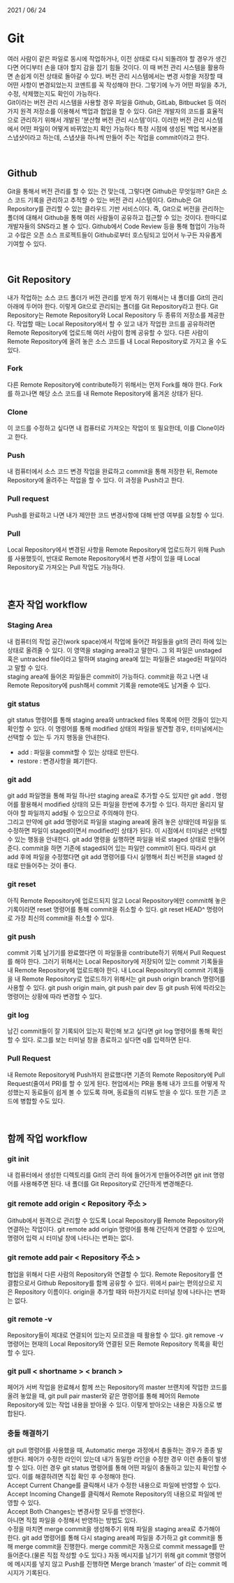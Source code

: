 2021 / 06/ 24

# Git

여러 사람이 같은 파일로 동시에 작업하거나, 이전 상태로 다시 되돌려야 할 경우가 생긴다면 어디부터 손을 대야 할지 감을 잡기 힘들 것이다. 이 때 버전 관리 시스템을 활용하면 손쉽게 이전 상태로 돌아갈 수 있다. 버전 관리 시스템에서는 변경 사항을 저장할 때 어떤 사항이 변경되었는지 코멘트를 꼭 작성해야 한다. 그렇기에 누가 어떤 파일을 추가, 수정, 삭제했는지도 확인이 가능하다.  
Git이라는 버전 관리 시스템을 사용할 경우 파일을 Github, GitLab, Bitbucket 등 여러 가지 원격 저장소를 이용해서 백업과 협업을 할 수 있다. Git은 개발자의 코드를 효율적으로 관리하기 위해서 개발된 '분산형 버전 관리 시스템'이다. 이러한 버전 관리 시스템에서 어떤 파일이 어떻게 바뀌었는지 확인 가능하다 특정 시점에 생성된 백업 복사본을 스냅샷이라고 하는데, 스냅샷을 하나씩 만들어 주는 작업을 commit이라고 한다.

</br>

## Github

Git을 통해서 버전 관리를 할 수 있는 건 맞는데, 그렇다면 Github은 무엇일까? Git은 소스 코드 기록을 관리하고 추적할 수 있는 버전 관리 시스템이다. Github은 Git Repository를 관리할 수 있는 클라우드 기반 서비스이다. 즉, Git으로 버전을 관리하는 폴더에 대해서 Github을 통해 여러 사람들이 공유하고 접근할 수 있는 것이다. 한마디로 개발자들의 SNS라고 볼 수 있다. Github에서 Code Review 등을 통해 협업이 가능하고 수많은 오픈 소스 프로젝트들이 Github로부터 호스팅되고 있어서 누구든 자유롭게 기여할 수 있다.

</br>

## Git Repository

내가 작업하는 소스 코드 폴더가 버전 관리를 받게 하기 위해서는 내 폴더를 Git의 관리 아래에 두어야 한다. 이렇게 Git으로 관리되는 폴더를 Git Repository라고 한다. Git Repository는 Remote Repository와 Local Repository 두 종류의 저장소를 제공한다. 작업할 때는 Local Repository에서 할 수 있고 내가 작업한 코드를 공유하려면 Remote Repository에 업로드해 여러 사람이 함께 공유할 수 있다. 다른 사람이 Remote Repository에 올려 놓은 소스 코드를 내 Local Repository로 가지고 올 수도 있다.

### Fork

다른 Remote Repository에 contribute하기 위해서는 먼저 Fork를 해야 한다. Fork를 하고나면 해당 소스 코드를 내 Remote Repository에 옮겨온 상태가 된다.

### Clone

이 코드를 수정하고 싶다면 내 컴퓨터로 가져오는 작업이 또 필요한데, 이를 Clone이라고 한다.

### Push

내 컴퓨터에서 소스 코드 변경 작업을 완료하고 commit을 통해 저장한 뒤, Remote Repository에 올려주는 작업을 할 수 있다. 이 과정을 Push라고 한다.

### Pull request

Push를 완료하고 나면 내가 제안한 코드 변경사항에 대해 반영 여부를 요청할 수 있다.

### Pull

Local Repository에서 변경된 사항을 Remote Repository에 업로드하기 위해 Push를 사용했듯이, 반대로 Remote Repository에서 변경 사항이 있을 때 Local Repository로 가져오는 Pull 작업도 가능하다.

</br>

## 혼자 작업 workflow

### Staging Area

내 컴퓨터의 작업 공간(work space)에서 작업에 들어간 파일들을 git의 관리 하에 있는 상태로 올려줄 수 있다. 이 영역을 staging area라고 말한다. 그 외 파일은 unstaged 혹은 untracked file이라고 말하며 staging area에 있는 파일들은 staged된 파일이라고 말할 수 있다.  
staging area에 들어온 파일들은 commit이 가능하다. commit을 하고 나면 내 Remote Repository에 push해서 commit 기록을 remote에도 남겨줄 수 있다.

### git status

git status 명령어를 통해 staging area와 untracked files 목록에 어떤 것들이 있는지 확인할 수 있다. 이 명령어를 통해 modified 상태의 파일을 발견할 경우, 터미널에서는 선택할 수 있는 두 가지 행동을 안내한다.

- add : 파일을 commit할 수 있는 상태로 만든다.
- restore : 변경사항을 폐기한다.

### git add

git add 파일명을 통해 파일 하나만 staging area로 추가할 수도 있지만 git add . 명령어를 활용해서 modified 상태의 모든 파일을 한번에 추가할 수 있다. 하지만 올리지 말아야 할 파일까지 add될 수 있으므로 주의해야 한다.  
그리고 만약에 git add 명령어로 파일을 staging area에 올려 놓은 상태인데 파일을 또 수정하면 파일이 staged이면서 modified인 상태가 된다. 이 시점에서 터미널은 선택할 수 있는 행동을 안내한다. git add 명령을 실행하면 파일을 바로 staged 상태로 만들어준다. commit을 하면 기존에 staged되어 있는 파일만 commit이 된다. 따라서 git add 후에 파일을 수정했다면 git add 명령어를 다시 실행해서 최신 버전을 staged 상태로 만들어주는 것이 좋다.

### git reset

아직 Remote Repository에 업로드되지 않고 Local Repository에만 commit해 놓은 기록이라면 reset 명령어를 통해 commit을 취소할 수 있다. git reset HEAD^ 명령어로 가장 최신의 commit을 취소할 수 있다.

### git push

commit 기록 남기기를 완료했다면 이 파일들을 contribute하기 위해서 Pull Request를 해야 한다. 그러기 위해서는 Local Repository에 저장되어 있는 commit 기록들을 내 Remote Repository에 업로드해야 한다. 내 Local Repository의 commit 기록들을 내 Remote Repository로 업로드하기 위해서는 git push origin branch 명령어를 사용할 수 있다. git push origin main, git push pair dev 등 git push 뒤에 따라오는 명령어는 상황에 따라 변경할 수 있다.

### git log

남긴 commit들이 잘 기록되어 있는지 확인해 보고 싶다면 git log 명령어를 통해 확인할 수 있다. 로그를 보는 터미널 창을 종료하고 싶다면 q를 입력하면 된다.

### Pull Request

내 Remote Repository에 Push까지 완료했다면 기존의 Remote Repository에 Pull Request(줄여서 PR)를 할 수 있게 된다. 현업에서는 PR을 통해 내가 코드를 어떻게 작성했는지 동료들이 쉽게 볼 수 있도록 하며, 동료들의 리뷰도 받을 수 있다. 또한 기존 코드에 병합할 수도 있다.

</br>

## 함께 작업 workflow

### git init

내 컴퓨터에서 생성한 디렉토리를 Git의 관리 하에 들어가게 만들어주려면 git init 명령어를 사용해주면 된다. 내 폴더를 Git Repository로 간단하게 변경해준다.

### git remote add origin < Repository 주소 >

Github에서 원격으로 관리할 수 있도록 Local Repository를 Remote Repository와 연결하는 작업이다. git remote add origin 명령어를 통해 간단하게 연결할 수 있으며, 명령어 입력 시 터미널 창에 나타나는 변화는 없다.

### git remote add pair < Repository 주소 >

협업을 위해서 다른 사람의 Repository와 연결할 수 있다. Remote Repository를 연결함으로서 Github Repository를 함께 공유할 수 있다. 위에서 pair는 편의상으로 지은 Repository 이름이다. origin을 추가할 때와 마찬가지로 터미널 창에 나타나는 변화는 없다.

### git remote -v

Repository들이 제대로 연결되어 있는지 모르겠을 때 활용할 수 있다. git remove -v 명령어는 현재의 Local Repository와 연결된 모든 Remote Repository 목록을 확인할 수 있다.

### git pull < shortname > < branch >

페어가 서버 작업을 완료해서 함께 쓰는 Repository의 master 브랜치에 작업한 코드를 올려 놓았을 때, git pull pair master와 같은 명령어를 통해 페어의 Remote Repository에 있는 작업 내용을 받아올 수 있다. 이렇게 받아오는 내용은 자동으로 병합된다.

### 충돌 해결하기

git pull 명령어를 사용했을 때, Automatic merge 과정에서 충돌하는 경우가 종종 발생한다. 페어가 수정한 라인이 있는데 내가 동일한 라인을 수정한 경우 이런 충돌이 발생할 수 있다. 이런 경우 git status 명령어를 통해 어떤 파일이 충돌하고 있는지 확인할 수 있다. 이를 해결하려면 직접 확인 후 수정해야 한다.  
Accept Current Change를 클릭해서 내가 수정한 내용으로 파일에 반영할 수 있다.  
Accept Incoming Change를 클릭해서 Remote Repository의 내용으로 파일에 반영할 수 있다.  
Accept Both Changes는 변경사항 모두를 반영한다.  
아니면 직접 파일을 수정해서 반영하는 방법도 있다.  
수정을 마치면 merge commit을 생성해주기 위해 파일을 staging area로 추가해야 한다.
git add 명령어를 통해 다시 staging area에 파일을 추가하고 git commit을 통해 merge commit을 진행한다. merge commit은 자동으로 commit message를 만들어준다.(물론 직접 작성할 수도 있다.) 자동 메시지를 남기기 위해 git commit 명령어에 메시지를 넣지 않고 Push를 진행하면 Merge branch ‘master’ of 라는 commit 메시지가 기록된다.
